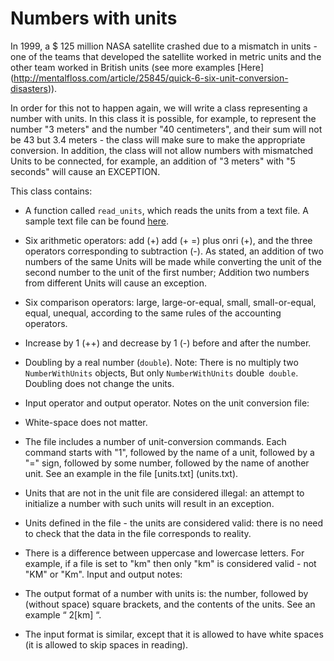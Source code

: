 
# Numbers with units

In 1999, a $ 125 million NASA satellite crashed due to a mismatch in units - one of the teams that developed the satellite worked in metric units and the other team worked in British units (see more examples
[Here] (http://mentalfloss.com/article/25845/quick-6-six-unit-conversion-disasters)).

In order for this not to happen again, we will write a class representing a number with units. In this class it is possible, for example, to represent the number "3 meters" and the number "40 centimeters", and their sum will not be 43 but 3.4 meters - the class will make sure to make the appropriate conversion. In addition, the class will not allow numbers with mismatched Units to be connected, for example, an addition of "3 meters" with "5 seconds" will cause an EXCEPTION.

This class contains:
* A function called `read_units`, which reads the units from a text file. A sample text file can be found [here](units.txt).
* Six arithmetic operators: add (+) add (+ =) plus onri (+), and the three operators corresponding to subtraction (-). As stated, an addition of two numbers of the same Units will be made while converting the unit of the second number to the unit of the first number; Addition two numbers from different Units will cause an exception.
* Six comparison operators: large, large-or-equal, small, small-or-equal, equal, unequal, according to the same rules of the accounting operators.
* Increase by 1 (++) and decrease by 1 (-) before and after the number.
* Doubling by a real number (`double`). Note: There is no multiply two `NumberWithUnits` objects,
But only `NumberWithUnits` double` double`. Doubling does not change the units.
* Input operator and output operator.
Notes on the unit conversion file:
* White-space does not matter.
* The file includes a number of unit-conversion commands. Each command starts with "1", followed by the name of a unit, followed by a "=" sign, followed by some number, followed by the name of another unit. See an example in the file [units.txt] (units.txt).
* Units that are not in the unit file are considered illegal: an attempt to initialize a number with such units will result in an exception.
* Units defined in the file - the units are considered valid: there is no need to check that the data in the file corresponds to reality.
* There is a difference between uppercase and lowercase letters. For example, if a file is set to "km" then only "km" is considered valid - not "KM" or "Km".
Input and output notes:

* The output format of a number with units is: the number, followed by (without space) square brackets, and the contents of the units. See an example “ 2[km] “.
* The input format is similar, except that it is allowed to have white spaces (it is allowed to skip spaces in reading).

